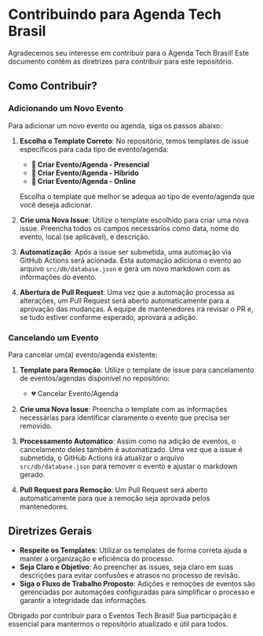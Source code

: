 # Contribuindo para Agenda Tech Brasil

Agradecemos seu interesse em contribuir para o Agenda Tech Brasil! Este documento contém as diretrizes para contribuir para este repositório.

## Como Contribuir?

### Adicionando um Novo Evento

Para adicionar um novo evento ou agenda, siga os passos abaixo:

1. **Escolha o Template Correto**: No repositório, temos templates de issue específicos para cada tipo de evento/agenda:
   - **💙 Criar Evento/Agenda - Presencial**
   - **🧡 Criar Evento/Agenda - Híbrido**
   - **💜 Criar Evento/Agenda - Online**

   Escolha o template que melhor se adequa ao tipo de evento/agenda que você deseja adicionar.

2. **Crie uma Nova Issue**: Utilize o template escolhido para criar uma nova issue. Preencha todos os campos necessários como data, nome do evento, local (se aplicável), e descrição.

3. **Automatização**: Após a issue ser submetida, uma automação via GitHub Actions será acionada. Esta automação adiciona o evento ao arquivo `src/db/database.json` e gera um novo markdown com as informações do evento.

4. **Abertura de Pull Request**: Uma vez que a automação processa as alterações, um Pull Request será aberto automaticamente para a aprovação das mudanças. A equipe de mantenedores irá revisar o PR e, se tudo estiver conforme esperado, aprovará a adição.

### Cancelando um Evento

Para cancelar um(a) evento/agenda existente:

1. **Template para Remoção**: Utilize o template de issue para cancelamento de eventos/agendas disponível no repositório:
    - 💔 Cancelar Evento/Agenda

2. **Crie uma Nova Issue**: Preencha o template com as informações necessárias para identificar claramente o evento que precisa ser removido.

3. **Processamento Automático**: Assim como na adição de eventos, o cancelamento deles também é automatizado. Uma vez que a issue é submetida, o GitHub Actions irá atualizar o arquivo `src/db/database.json` para remover o evento e ajustar o markdown gerado.

4. **Pull Request para Remoção**: Um Pull Request será aberto automaticamente para que a remoção seja aprovada pelos mantenedores.

## Diretrizes Gerais

- **Respeite os Templates**: Utilizar os templates de forma correta ajuda a manter a organização e eficiência do processo.
- **Seja Claro e Objetivo**: Ao preencher as issues, seja claro em suas descrições para evitar confusões e atrasos no processo de revisão.
- **Siga o Fluxo de Trabalho Proposto**: Adições e remoções de eventos são gerenciadas por automações configuradas para simplificar o processo e garantir a integridade das informações.

Obrigado por contribuir para o Eventos Tech Brasil! Sua participação é essencial para mantermos o repositório atualizado e útil para todos.

